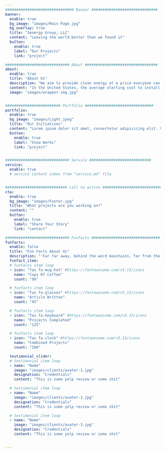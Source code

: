 ```yaml
---
############################### Banner ##############################
banner:
  enable: true
  bg_image: "images/Main Page.jpg"
  bg_overlay: true
  title: "Senergy Group, LLC"
  content: "Leaving the world better than we found it"
  button:
    enable: true
    label: "Our Projects"
    link: "project"

############################# About #################################
about:
  enable: true
  title: "About Us"
  description: "We aim to provide clean energy at a price everyone can afford"
  content: "In the United States, the average starting cost to install a 6-kW solar system for a home is $15,000. We believe that is too much. Clean energy shouldn't be treated as a luxury, and we are committed to providing our community with affordable products so everyone can have access to a renewable power source."
  image: "images/wrapper-img.jpg"


######################### Portfolio ###############################
portfolio:
  enable: true
  bg_image: "images/Light.jpeg"
  title: "Our Initiatives"
  content: "Lorem ipsum dolor sit amet, consectetur adipisicing elit. Voluptate soluta corporis odit, optio cum! Accusantium numquam ab, natus excepturi architecto earum ipsa aliquam, illum, omnis rerum, eveniet officia nihil. Eum quod iure nulla, soluta architecto distinctio. Nesciunt odio ullam expedita, neque fugit maiores sunt perferendis placeat autem animi, nihil quis suscipit quibusdam ut reiciendis doloribus natus nemo id quod illum aut culpa perspiciatis consequuntur tempore?"
  button:
    enable: true
    label: "View Works"
    link: "project"


############################# Service ############################
service:
  enable: true
  # service content comes from "service.md" file


############################ call to action ###########################
cta:
  enable: true
  bg_image: "images/Footer.jpg"
  title: "What projects are you working on?"
  content: ""
  button:
    enable: true
    label: "Share Your Story"
    link: "contact"

############################# Funfacts ###############################
funfacts:
  enable: false
  title: "Fun Facts About Us"
  description: "'Far far away, behind the word mountains, far from the countries Vokalia and Consonantia, <br> there live the blind texts. Separated they live in Bookmarksgrove right at the coast of the Semantics'"
  funfact_item:
  # funfacts item loop
  - icon: "fas fa-mug-hot" #https://fontawesome.com/v5.15/icons
    name: "Cups Of Coffee"
    count: "99"

  # funfacts item loop
  - icon: "fas fa-glasses" #https://fontawesome.com/v5.15/icons
    name: "Article Written"
    count: "45"

  # funfacts item loop
  - icon: "fas fa-keyboard" #https://fontawesome.com/v5.15/icons
    name: "Projects Completed"
    count: "125"

  # funfacts item loop
  - icon: "fas fa-clock" #https://fontawesome.com/v5.15/icons
    name: "Combined Projects"
    count: "200"

  testimonial_slider:
  # testimonial item loop
  - name: "Name"
    image: "images/clients/avater-1.jpg"
    designation: "Credentials"
    content: "This is some yelp review or some shit"

  # testimonial item loop
  - name: "Name"
    image: "images/clients/avater-1.jpg"
    designation: "Credentials"
    content: "This is some yelp review or some shit"

  # testimonial item loop
  - name: "Name"
    image: "images/clients/avater-3.jpg"
    designation: "Credentials"
    content: "This is some yelp review or some shit"


---
```

